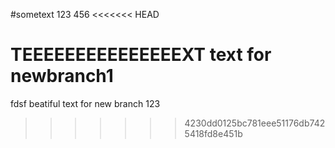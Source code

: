 #sometext
123
456
<<<<<<< HEAD


TEEEEEEEEEEEEEEEXT
text for newbranch1
=======
fdsf
beatiful text for new branch 123
>>>>>>> 4230dd0125bc781eee51176db7425418fd8e451b

